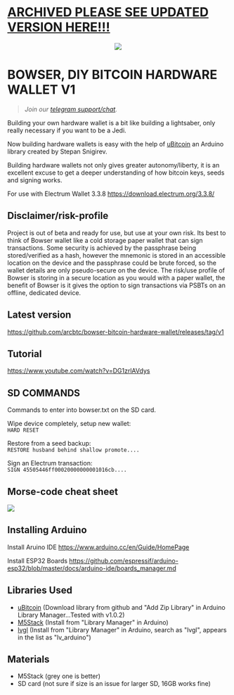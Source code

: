   
<h1><a href="https://github.com/lnbits/hardware-wallet"> ARCHIVED PLEASE SEE UPDATED VERSION HERE!!! </a></h1>
  
  <p align="center">
<img src="https://i.imgur.com/PJXob0B.png" />
</p>

<h1>BOWSER, DIY BITCOIN HARDWARE WALLET V1</h1>

> <i>Join our <a href="https://t.me/makerbits">telegram support/chat</a>.</i>

Building your own hardware wallet is a bit like building a lightsaber, only really necessary if you want to be a Jedi.

Now building hardware wallets is easy with the help of <a href="https://github.com/micro-bitcoin/uBitcoin">uBitcoin</a> an Arduino library created by Stepan Snigirev.

Building hardware wallets not only gives greater autonomy/liberty, it is an excellent excuse to get a deeper understanding of how bitcoin keys, seeds and signing works.

For use with Electrum Wallet 3.3.8 https://download.electrum.org/3.3.8/ 

## Disclaimer/risk-profile

Project is out of beta and ready for use, but use at your own risk.
Its best to think of Bowser wallet like a cold storage paper wallet that can sign transactions. Some security is achieved by the passphrase being stored/verified as a hash, however the mnemonic is stored in an accessible location on the device and the passphrase could be brute forced, so the wallet details are only pseudo-secure on the device.
The risk/use profile of Bowser is storing in a secure location as you would with a paper wallet, the benefit of Bowser is it gives the option to sign transactions via PSBTs on an offline, dedicated device.

## Latest version

https://github.com/arcbtc/bowser-bitcoin-hardware-wallet/releases/tag/v1

## Tutorial

https://www.youtube.com/watch?v=DG1zrlAVdys

## SD COMMANDS

Commands to enter into bowser.txt on the SD card.

Wipe device completely, setup new wallet:<br/>
`HARD RESET`

Restore from a seed backup:<br/>
`RESTORE husband behind shallow promote....`

Sign an Electrum transaction:<br/>
`SIGN 45505446ff00020000000001016cb....`

## Morse-code cheat sheet

<img src="https://i.imgur.com/atlxPn1.png">

## Installing Arduino

Install Aruino IDE
https://www.arduino.cc/en/Guide/HomePage

Install ESP32 Boards
https://github.com/espressif/arduino-esp32/blob/master/docs/arduino-ide/boards_manager.md


## Libraries Used

- <a href="https://github.com/micro-bitcoin/uBitcoin">uBitcoin</a> (Download library from github and "Add Zip Library" in Arduino Library Manager...Tested with v1.0.2)
- <a href="https://github.com/m5stack/M5Stack">M5Stack</a> (Install from "Library Manager" in Arduino)
- [lvgl](https://lvgl.io/) (Install from "Library Manager" in Arduino, search as "lvgl", appears in the list as "lv_arduino")

## Materials

- M5Stack (grey one is better)
- SD card (not sure if size is an issue for larger SD, 16GB works fine)
